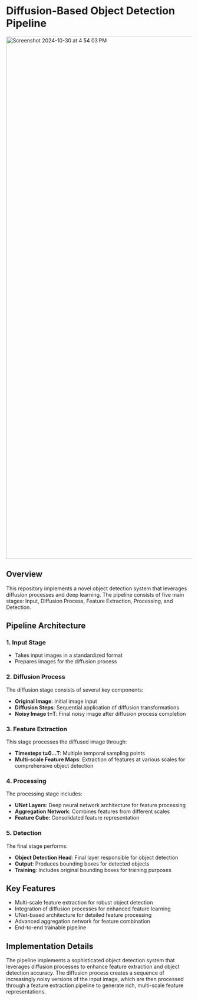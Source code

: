 # Diffusion-Based Object Detection Pipeline


<img width="1417" alt="Screenshot 2024-10-30 at 4 54 03 PM" src="https://github.com/user-attachments/assets/aa8bfa57-4c11-4848-8894-b14366a6a9f9">


## Overview

This repository implements a novel object detection system that leverages diffusion processes and deep learning. The pipeline consists of five main stages: Input, Diffusion Process, Feature Extraction, Processing, and Detection.

## Pipeline Architecture

### 1. Input Stage
* Takes input images in a standardized format
* Prepares images for the diffusion process

### 2. Diffusion Process
The diffusion stage consists of several key components:
* **Original Image**: Initial image input
* **Diffusion Steps**: Sequential application of diffusion transformations
* **Noisy Image t=T**: Final noisy image after diffusion process completion

### 3. Feature Extraction
This stage processes the diffused image through:
* **Timesteps t=0...T**: Multiple temporal sampling points
* **Multi-scale Feature Maps**: Extraction of features at various scales for comprehensive object detection

### 4. Processing
The processing stage includes:
* **UNet Layers**: Deep neural network architecture for feature processing
* **Aggregation Network**: Combines features from different scales
* **Feature Cube**: Consolidated feature representation

### 5. Detection
The final stage performs:
* **Object Detection Head**: Final layer responsible for object detection
* **Output**: Produces bounding boxes for detected objects
* **Training**: Includes original bounding boxes for training purposes

## Key Features
* Multi-scale feature extraction for robust object detection
* Integration of diffusion processes for enhanced feature learning
* UNet-based architecture for detailed feature processing
* Advanced aggregation network for feature combination
* End-to-end trainable pipeline

## Implementation Details

The pipeline implements a sophisticated object detection 
system that leverages diffusion processes to enhance feature extraction and object detection accuracy. 
The diffusion process creates a sequence of increasingly noisy versions of the input image, which are then processed 
through a feature extraction pipeline to generate rich, multi-scale feature representations.
